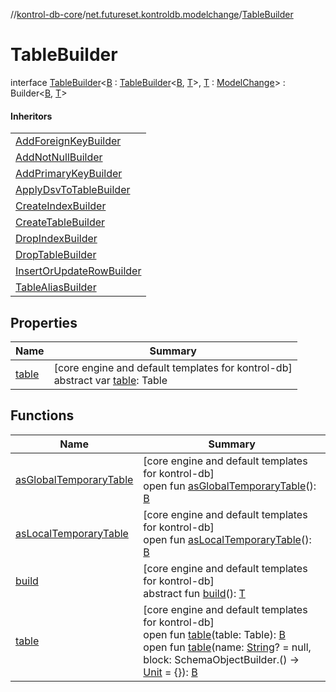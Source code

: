 //[kontrol-db-core](../../../index.md)/[net.futureset.kontroldb.modelchange](../index.md)/[TableBuilder](index.md)

# TableBuilder

interface [TableBuilder](index.md)&lt;[B](index.md) : [TableBuilder](index.md)&lt;[B](index.md), [T](index.md)&gt;, [T](index.md) : [ModelChange](../-model-change/index.md)&gt; : Builder&lt;[B](index.md), [T](index.md)&gt; 

#### Inheritors

| |
|---|
| [AddForeignKeyBuilder](../-add-foreign-key/-add-foreign-key-builder/index.md) |
| [AddNotNullBuilder](../-add-not-null/-add-not-null-builder/index.md) |
| [AddPrimaryKeyBuilder](../-add-primary-key/-add-primary-key-builder/index.md) |
| [ApplyDsvToTableBuilder](../-apply-dsv-to-table/-apply-dsv-to-table-builder/index.md) |
| [CreateIndexBuilder](../-create-index/-create-index-builder/index.md) |
| [CreateTableBuilder](../-create-table/-create-table-builder/index.md) |
| [DropIndexBuilder](../-drop-index-builder/index.md) |
| [DropTableBuilder](../-drop-table/-drop-table-builder/index.md) |
| [InsertOrUpdateRowBuilder](../-insert-or-update-row/-insert-or-update-row-builder/index.md) |
| [TableAliasBuilder](../-table-alias-builder/index.md) |

## Properties

| Name | Summary |
|---|---|
| [table](table.md) | [core engine and default templates for kontrol-db]<br>abstract var [table](table.md): Table |

## Functions

| Name | Summary |
|---|---|
| [asGlobalTemporaryTable](as-global-temporary-table.md) | [core engine and default templates for kontrol-db]<br>open fun [asGlobalTemporaryTable](as-global-temporary-table.md)(): [B](index.md) |
| [asLocalTemporaryTable](as-local-temporary-table.md) | [core engine and default templates for kontrol-db]<br>open fun [asLocalTemporaryTable](as-local-temporary-table.md)(): [B](index.md) |
| [build](index.md#2028528719%2FFunctions%2F1815734191) | [core engine and default templates for kontrol-db]<br>abstract fun [build](index.md#2028528719%2FFunctions%2F1815734191)(): [T](index.md) |
| [table](table.md) | [core engine and default templates for kontrol-db]<br>open fun [table](table.md)(table: Table): [B](index.md)<br>open fun [table](table.md)(name: [String](https://kotlinlang.org/api/latest/jvm/stdlib/kotlin/-string/index.html)? = null, block: SchemaObjectBuilder.() -&gt; [Unit](https://kotlinlang.org/api/latest/jvm/stdlib/kotlin/-unit/index.html) = {}): [B](index.md) |
